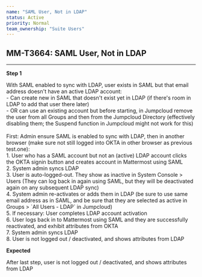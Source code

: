 ```yaml
---
name: "SAML User, Not in LDAP"
status: Active
priority: Normal
team_ownership: "Suite Users"
---
```


## MM-T3664: SAML User, Not in LDAP

---

**Step 1**

With SAML enabled to sync with LDAP, user exists in SAML but that email address doesn't have an active LDAP account:\
\- Can create new in SAML that doesn't exist yet in LDAP (if there's room in LDAP to add that user there later)\
\- OR can use an existing account but before starting, in Jumpcloud remove the user from all Groups and then from the Jumpcloud Directory (effectively disabling them; the Suspend function in Jumpcloud might not work for this)\
\
First: Admin ensure SAML is enabled to sync with LDAP, then in another browser (make sure not still logged into OKTA in other browser as previous test.one):\
1\. User who has a SAML account but not an (active) LDAP account clicks the OKTA signin button and creates account in Mattermost using SAML\
2\. System admin syncs LDAP\
3\. User is auto-logged-out. They show as inactive in System Console > Users (They can log back in again using SAML, but they will be deactivated again on any subsequent LDAP sync)\
4\. System admin re-activates or adds them in LDAP (be sure to use same email address as in SAML, and be sure that they are selected as active in Groups > \`All Users - LDAP\` in Jumpcloud)\
5\. If necessary: User completes LDAP account activation\
6\. User logs back in to Mattermost using SAML and they are successfully reactivated, and exhibit attributes from OKTA\
7\. System admin syncs LDAP\
8\. User is not logged out / deactivated, and shows attributes from LDAP

**Expected**

After last step, user is not logged out / deactivated, and shows attributes from LDAP
